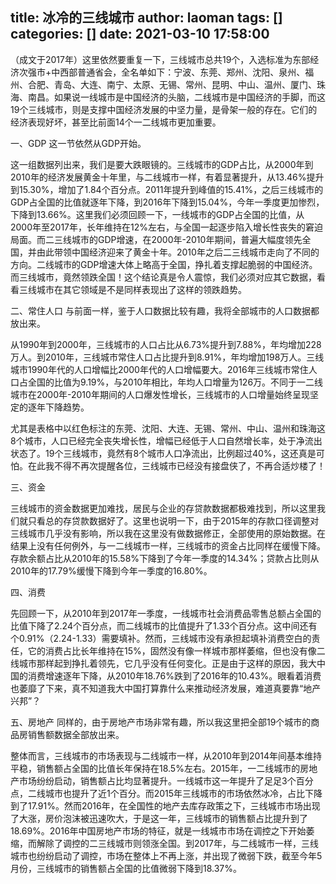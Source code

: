 title: 冰冷的三线城市
author: laoman
tags: []
categories: []
date: 2021-03-10 17:58:00
---
（成文于2017年）这里依然要重复一下，三线城市总共19个，入选标准为东部经济次强市+中西部普通省会，全名单如下：宁波、东莞、郑州、沈阳、泉州、福州、合肥、青岛、大连、南宁、太原、无锡、常州、昆明、中山、温州、厦门、珠海、南昌。如果说一线城市是中国经济的头脑，二线城市是中国经济的手脚，而这19个三线城市，则是支撑中国经济发展的中坚力量，是骨架一般的存在。它们的经济表现好坏，甚至比前面14个一二线城市更加重要。
<!-- more-->

一、GDP
这一节依然从GDP开始。



这一组数据列出来，我们是要大跌眼镜的。三线城市的GDP占比，从2000年到2010年的经济发展黄金十年里，与二线城市一样，有着显著提升，从13.46%提升到15.30%，增加了1.84个百分点。2011年提升到峰值的15.41%，之后三线城市的GDP占全国的比值就逐年下降，到2016年下降到15.04%，今年一季度更加惨烈，下降到13.66%。这里我们必须回顾一下，一线城市的GDP占全国的比值，从2000年至2017年，长年维持在12%左右，与全国一起逐步陷入增长性丧失的窘迫局面。而二三线城市的GDP增速，在2000年-2010年期间，普遍大幅度领先全国，并由此带领中国经济迎来了黄金十年。2010年之后二三线城市走向了不同的方向。二线城市的GDP增速大体上略高于全国，挣扎着支撑起脆弱的中国经济。而三线城市，竟然领跌全国！这个结论真是令人震惊，我们必须对应其它数据，看看三线城市在其它领域是不是同样表现出了这样的领跌趋势。

二、常住人口
与前面一样，鉴于人口数据比较有趣，我将全部城市的人口数据都放出来。



从1990年到2000年，三线城市的人口占比从6.73%提升到7.88%，年均增加228万人。到2010年，三线城市常住人口占比提升到8.91%，年均增加198万人。三线城市1990年代的人口增幅比2000年代的人口增幅要大。2016年三线城市常住人口占全国的比值为9.19%，与2010年相比，年均人口增量为126万。不同于一二线城市在2000年-2010年期间的人口爆发性增长，三线城市的人口增量始终呈现坚定的逐年下降趋势。

尤其是表格中以红色标注的东莞、沈阳、大连、无锡、常州、中山、温州和珠海这8个城市，人口已经完全丧失增长性，增幅已经低于人口自然增长率，处于净流出状态了。19个三线城市，竟然有8个城市人口净流出，比例超过40%，这还真是可怕。在此我不得不再次提醒各位，三线城市已经没有接盘侠了，不再合适炒楼了！

三、资金


三线城市的资金数据更加难找，居民与企业的存贷款数据都极难找到，所以这里我们就只看总的存贷款数据好了。这里也说明一下，由于2015年的存款口径调整对三线城市几乎没有影响，所以我在这里没有做数据修正，全部使用的原始数据。在结果上没有任何例外，与一二线城市一样，三线城市的资金占比同样在缓慢下降。存款余额占比从2010年的15.58%下降到了今年一季度的14.34%；贷款占比则从2010年的17.79%缓慢下降到今年一季度的16.80%。

四、消费


先回顾一下，从2010年到2017年一季度，一线城市社会消费品零售总额占全国的比值下降了2.24个百分点，而二线城市的比值提升了1.33个百分点。这中间还有个0.91%（2.24-1.33）需要填补。然而，三线城市没有承担起填补消费空白的责任，它的消费占比长年维持在15%，固然没有像一样城市那样萎缩，但也没有像二线城市那样起到挣扎着领先，它几乎没有任何变化。正是由于这样的原因，我大中国的消费增速逐年下降，从2010年18.76%跌到了2016年的10.43%。眼看着消费也萎靡了下来，真不知道我大中国打算靠什么来推动经济发展，难道真要靠“地产兴邦”？

五、房地产
同样的，由于房地产市场非常有趣，所以我这里把全部19个城市的商品房销售额数据全部放出来。



整体而言，三线城市的市场表现与二线城市一样，从2010年到2014年间基本维持平稳，销售额占全国的比值长年保持在18.5%左右。2015年，一二线城市的房地产市场纷纷启动，销售额占比均显著提升。一线城市这一年提升了足足3个百分点，二线城市也提升了近1个百分。而2015年三线城市的市场依然冰冷，占比下降到了17.91%。然而2016年，在全国性的地产去库存政策之下，三线城市市场出现了大涨，房价泡沫被迅速吹大，于是这一年，三线城市的销售额占比提升到了18.69%。2016年中国房地产市场的特征，就是一线城市市场在调控之下开始萎缩，而解除了调控的二三线城市则领涨全国。到2017年，与二线城市一样，三线城市也纷纷启动了调控，市场在整体上不再上涨，并出现了微弱下跌，截至今年5月份，三线城市的销售额占全国的比值微弱下降到18.37%。